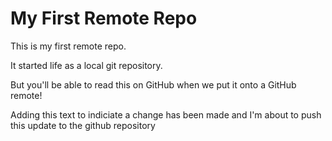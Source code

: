 # My First Remote Repo

This is my first remote repo.

It started life as a local git repository.

But you'll be able to read this on GitHub when we put it onto a GitHub remote!

Adding this text to indiciate a change has been made and I'm about to push this update to 
the github repository 
